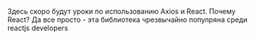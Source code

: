Здесь скоро будут уроки по использованию Axios и React. Почему React? Да все просто - эта библиотека чрезвычайно популряна среди reactjs developers